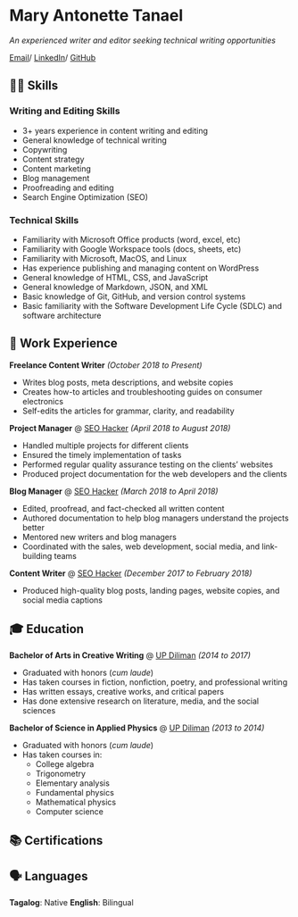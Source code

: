 # Mary Antonette Tanael
_An experienced writer and editor seeking technical writing opportunities_  

[Email](mailto:marytanaelwriter@gmail.com)/ [LinkedIn](https://www.linkedin.com/in/marytanaelwriter)/ [GitHub](https://github.com/marytanaelwriter)  
## 👩‍💻 Skills
### Writing and Editing Skills

 - 3+ years experience in content writing and editing 
 - General knowledge of technical writing
 - Copywriting 
 - Content strategy 
 - Content marketing
 - Blog management
 - Proofreading and editing 
 - Search Engine Optimization (SEO)

### Technical Skills
- Familiarity with Microsoft Office products (word, excel, etc)
- Familiarity with Google Workspace tools (docs, sheets, etc)
- Familiarity with Microsoft, MacOS, and Linux
- Has experience publishing and managing content on WordPress
- General knowledge of HTML, CSS, and JavaScript
- General knowledge of Markdown, JSON, and XML
- Basic knowledge of Git, GitHub, and version control systems
- Basic familiarity with the Software Development Life Cycle (SDLC) and software architecture  
 
## 💼 Work Experience
**Freelance Content Writer** *(October 2018 to Present)*
- Writes blog posts, meta descriptions, and website copies
- Creates how-to articles and troubleshooting guides on consumer electronics
- Self-edits the articles for grammar, clarity, and readability 

**Project Manager** @ [SEO Hacker](https://seo-hacker.com/) *(April 2018 to August 2018)*
- Handled multiple projects for different clients
- Ensured the timely implementation of tasks
- Performed regular quality assurance testing on the clients’ websites
- Produced project documentation for the web developers and the clients 

**Blog Manager** @ [SEO Hacker](https://seo-hacker.com/) *(March 2018 to April 2018)*
- Edited, proofread, and fact-checked all written content
- Authored documentation to help blog managers understand the projects better
- Mentored new writers and blog managers
- Coordinated with the sales, web development, social media, and link-building teams  

**Content Writer** @ [SEO Hacker](https://seo-hacker.com/) *(December 2017 to February 2018)*
- Produced high-quality blog posts, landing pages, website copies, and social media captions  

## 🎓 Education
**Bachelor of Arts in Creative Writing** @ [UP Diliman](https://upd.edu.ph/) *(2014 to 2017)*
- Graduated with honors (*cum laude*)
- Has taken courses in fiction, nonfiction, poetry, and professional writing
- Has written essays, creative works, and critical papers
- Has done extensive research on literature, media, and the social sciences

**Bachelor of Science in Applied Physics** @ [UP Diliman](https://upd.edu.ph/) *(2013 to 2014)*
- Graduated with honors (*cum laude*)
- Has taken courses in:
  -  College algebra
  -  Trigonometry
  -  Elementary analysis
  -  Fundamental physics
  -  Mathematical physics
  -  Computer science

## 📚 Certifications 

## 🗣️ Languages
**Tagalog**: Native
**English**: Bilingual

